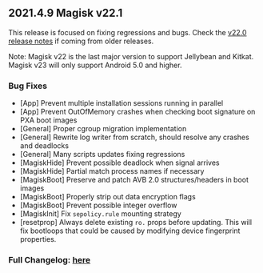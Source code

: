 ## 2021.4.9 Magisk v22.1

This release is focused on fixing regressions and bugs. Check the [v22.0 release notes](https://topjohnwu.github.io/Magisk/releases/22000.html) if coming from older releases.

Note: Magisk v22 is the last major version to support Jellybean and Kitkat. Magisk v23 will only support Android 5.0 and higher.

### Bug Fixes

- [App] Prevent multiple installation sessions running in parallel
- [App] Prevent OutOfMemory crashes when checking boot signature on PXA boot images
- [General] Proper cgroup migration implementation
- [General] Rewrite log writer from scratch, should resolve any crashes and deadlocks
- [General] Many scripts updates fixing regressions
- [MagiskHide] Prevent possible deadlock when signal arrives
- [MagiskHide] Partial match process names if necessary
- [MagiskBoot] Preserve and patch AVB 2.0 structures/headers in boot images
- [MagiskBoot] Properly strip out data encryption flags
- [MagiskBoot] Prevent possible integer overflow
- [MagiskInit] Fix `sepolicy.rule` mounting strategy
- [resetprop] Always delete existing `ro.` props before updating. This will fix bootloops that could be caused by modifying device fingerprint properties.

### Full Changelog: [here](https://topjohnwu.github.io/Magisk/changes.html)
